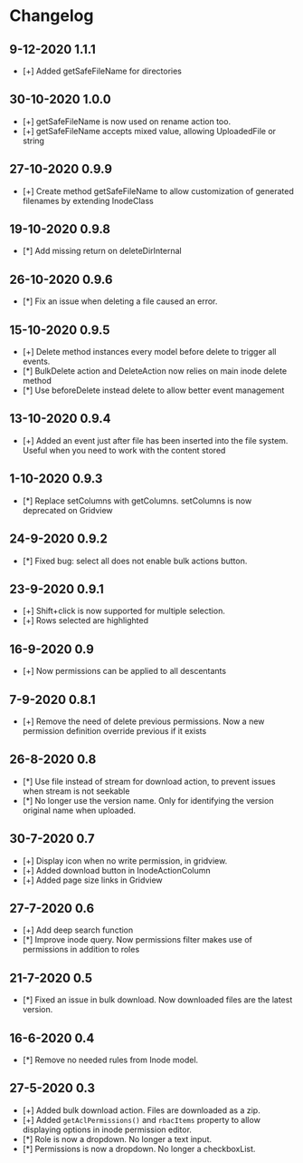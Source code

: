 # Changelog
## 9-12-2020 1.1.1
- [+] Added getSafeFileName for directories
## 30-10-2020 1.0.0
- [+] getSafeFileName is now used on rename action too.
- [+] getSafeFileName accepts mixed value, allowing UploadedFile or string
## 27-10-2020 0.9.9
- [+] Create method getSafeFileName to allow customization of generated filenames by extending InodeClass
## 19-10-2020 0.9.8
- [*] Add missing return on deleteDirInternal
## 26-10-2020 0.9.6
- [*] Fix an issue when deleting a file caused an error.
## 15-10-2020 0.9.5
- [+] Delete method instances every model before delete to trigger all events.
- [*] BulkDelete action and DeleteAction now relies on main inode delete method
- [*] Use beforeDelete instead delete to allow better event management
## 13-10-2020 0.9.4
- [+] Added an event just after file has been inserted into the file system. Useful when you need to work with the content stored
## 1-10-2020 0.9.3
- [*] Replace setColumns with getColumns. setColumns is now deprecated on Gridview
## 24-9-2020 0.9.2
- [*] Fixed bug: select all does not enable bulk actions button.
## 23-9-2020 0.9.1
- [+] Shift+click is now supported for multiple selection.
- [+] Rows selected are highlighted
## 16-9-2020 0.9
- [+] Now permissions can be applied to all descentants
## 7-9-2020 0.8.1
- [+] Remove the need of delete previous permissions. Now a new permission definition override previous if it exists
## 26-8-2020 0.8
- [*] Use file instead of stream for download action, to prevent issues when stream is not seekable
- [*] No longer use the version name. Only for identifying the version original name when uploaded.
## 30-7-2020 0.7
- [+] Display icon when no write permission, in gridview.
- [+] Added download button in InodeActionColumn
- [+] Added page size links in Gridview
## 27-7-2020 0.6
- [+] Add deep search function
- [*] Improve inode query. Now permissions filter makes use of permissions in addition to roles
## 21-7-2020 0.5
- [*] Fixed an issue in bulk download. Now downloaded files are the latest version.
## 16-6-2020 0.4
- [*] Remove no needed rules from Inode model.
## 27-5-2020 0.3
- [+] Added bulk download action. Files are downloaded as a zip.
- [+] Added `getAclPermissions()` and `rbacItems` property to allow displaying options in inode permission editor.
- [*] Role is now a dropdown. No longer a text input.
- [*] Permissions is now a dropdown. No longer a checkboxList.
